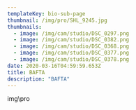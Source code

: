 ```yaml
---
templateKey: bio-sub-page
thumbnail: /img/pro/SHL_9245.jpg
thumbnails:
  - image: /img/cam/studio/DSC_0297.png
  - image: /img/cam/studio/DSC_0382.png
  - image: /img/cam/studio/DSC_0368.png
  - image: /img/cam/studio/DSC_0377.png
  - image: /img/cam/studio/DSC_0378.png
date: 2020-03-16T04:59:59.653Z
title: BAFTA 
description: "BAFTA"
---
```

img\pro